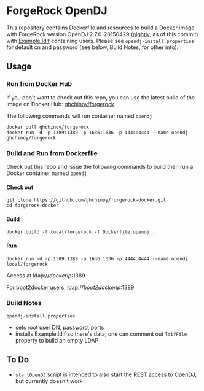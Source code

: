 # ForgeRock OpenDJ

This repository contains Dockerfile and resources to build a Docker image with ForgeRock version OpenDJ 2.7.0-20150429 ([nightly](https://forgerock.org/downloads/opendj-builds/), as of this commit) with [Example.ldif](opendj.forgerock.org/Example.ldif) containing users.
Please see `opendj-install.properties` for default cn and password (see below, Build Notes, for other info).

## Usage

### Run from Docker Hub

If you don't want to check out this repo, you can use the latest build of the image on Docker Hub: [ghchinoy/forgerock](https://registry.hub.docker.com/u/ghchinoy/forgerock/)

The following commands will run container named `opendj`

    docker pull ghchinoy/forgerock
    docker run -d -p 1389:1389 -p 1636:1636 -p 4444:4444 --name opendj ghchinoy/forgerock


### Build and Run from Dockerfile

Check out this repo and issue the following commands to build then run a Docker container named `opendj`

#### Check out

    git clone https://github.com/ghchinoy/forgerock-docker.git
    cd forgerock-docker

#### Build

	docker build -t local/forgerock -f Dockerfile.opendj .

#### Run

	docker run -d -p 1389:1389 -p 1636:1636 -p 4444:4444 --name opendj local/forgerock

Access at ldap://_dockerip_:1389

For [boot2docker](https://docs.docker.com/installation/mac/) users, ldap://_boot2dockerip_:1389


### Build Notes

 `opendj-install.properties`
* sets root user DN, password, ports
* installs Example.ldif so there's data; one can comment out `ldifFile` property to build an empty LDAP



## To Do

* `startOpenDJ` script is intended to also start the [REST access to OpenDJ](http://docs.forgerock.org/en/opendj/2.6.0/admin-guide/index.html#setup-rest2ldap-connection-handler), but currently doesn't work
